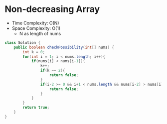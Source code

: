 # Non-decreasing Array

- Time Complexity: O(N)
- Space Complexity: O(1)
  - N as length of nums

```java
class Solution {
    public boolean checkPossibility(int[] nums) {
        int k = 0;
        for(int i = 1; i < nums.length; i++){
            if(nums[i] < nums[i-1]){
                k++;
                if(k == 2){
                    return false;
                }
                if(i-2 >= 0 && i+1 < nums.length && nums[i-2] > nums[i] && nums[i-1] > nums[i+1]){
                    return false;
                }
            }
        }
        return true;
    }
}
```
